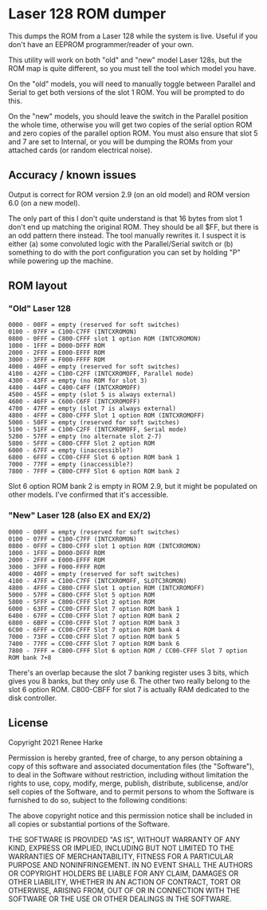 # Laser 128 ROM dumper

This dumps the ROM from a Laser 128 while the system is live. Useful if you don't have an EEPROM programmer/reader of your own.

This utility will work on both "old" and "new" model Laser 128s, but the ROM map is quite different, so you must tell the tool which model you have.

On the "old" models, you will need to manually toggle between Parallel and Serial to get both versions of the slot 1 ROM. You will be prompted to do this.

On the "new" models, you should leave the switch in the Parallel position the whole time, otherwise you will get two copies of the serial option ROM and zero copies of the parallel option ROM. You must also ensure that slot 5 and 7 are set to Internal, or you will be dumping the ROMs from your attached cards (or random electrical noise).

## Accuracy / known issues

Output is correct for ROM version 2.9 (on an old model) and ROM version 6.0 (on a new model).

The only part of this I don't quite understand is that 16 bytes from slot 1 don't end up matching the original ROM. They should be all $FF, but there is an odd pattern there instead. The tool manually rewrites it. I suspect it is either (a) some convoluted logic with the Parallel/Serial switch or (b) something to do with the port configuration you can set by holding "P" while powering up the machine.

## ROM layout

### "Old" Laser 128

```
0000 - 00FF = empty (reserved for soft switches)
0100 - 07FF = C100-C7FF (INTCXROMON)
0800 - 0FFF = C800-CFFF slot 1 option ROM (INTCXROMON)
1000 - 1FFF = D000-DFFF ROM
2000 - 2FFF = E000-EFFF ROM
3000 - 3FFF = F000-FFFF ROM
4000 - 40FF = empty (reserved for soft switches)
4100 - 42FF = C100-C2FF (INTCXROMOFF, Parallel mode)
4300 - 43FF = empty (no ROM for slot 3)
4400 - 44FF = C400-C4FF (INTCXROMOFF)
4500 - 45FF = empty (slot 5 is always external)
4600 - 46FF = C600-C6FF (INTCXROMOFF)
4700 - 47FF = empty (slot 7 is always external)
4800 - 4FFF = C800-CFFF Slot 1 option ROM (INTCXROMOFF)
5000 - 50FF = empty (reserved for soft switches)
5100 - 51FF = C100-C2FF (INTCXROMOFF, Serial mode)
5200 - 57FF = empty (no alternate slot 2-7)
5800 - 5FFF = C800-CFFF Slot 2 option ROM
6000 - 67FF = empty (inaccessible?)
6800 - 6FFF = CC00-CFFF Slot 6 option ROM bank 1
7000 - 77FF = empty (inaccessible?)
7800 - 7FFF = C800-CFFF Slot 6 option ROM bank 2
```

Slot 6 option ROM bank 2 is empty in ROM 2.9, but it might be populated on other models. I've confirmed that it's accessible.

### "New" Laser 128 (also EX and EX/2)

```
0000 - 00FF = empty (reserved for soft switches)
0100 - 07FF = C100-C7FF (INTCXROMON)
0800 - 0FFF = C800-CFFF slot 1 option ROM (INTCXROMON)
1000 - 1FFF = D000-DFFF ROM
2000 - 2FFF = E000-EFFF ROM
3000 - 3FFF = F000-FFFF ROM
4000 - 40FF = empty (reserved for soft switches)
4100 - 47FF = C100-C7FF (INTCXROMOFF, SLOTC3ROMON)
4800 - 4FFF = C800-CFFF Slot 1 option ROM (INTCXROMOFF)
5000 - 57FF = C800-CFFF Slot 5 option ROM
5800 - 5FFF = C800-CFFF Slot 2 option ROM
6000 - 63FF = CC00-CFFF Slot 7 option ROM bank 1
6400 - 67FF = CC00-CFFF Slot 7 option ROM bank 2
6800 - 6BFF = CC00-CFFF Slot 7 option ROM bank 3
6C00 - 6FFF = CC00-CFFF Slot 7 option ROM bank 4
7000 - 73FF = CC00-CFFF Slot 7 option ROM bank 5
7400 - 77FF = CC00-CFFF Slot 7 option ROM bank 6
7800 - 7FFF = C800-CFFF Slot 6 option ROM / CC00-CFFF Slot 7 option ROM bank 7+8
```

There's an overlap because the slot 7 banking register uses 3 bits, which gives you 8 banks, but they only use 6. The other two really belong to the slot 6 option ROM. C800-CBFF for slot 7 is actually RAM dedicated to the disk controller.

## License

Copyright 2021 Renee Harke

Permission is hereby granted, free of charge, to any person obtaining a copy of this software and associated documentation files (the "Software"), to deal in the Software without restriction, including without limitation the rights to use, copy, modify, merge, publish, distribute, sublicense, and/or sell copies of the Software, and to permit persons to whom the Software is furnished to do so, subject to the following conditions:

The above copyright notice and this permission notice shall be included in all copies or substantial portions of the Software.

THE SOFTWARE IS PROVIDED "AS IS", WITHOUT WARRANTY OF ANY KIND, EXPRESS OR IMPLIED, INCLUDING BUT NOT LIMITED TO THE WARRANTIES OF MERCHANTABILITY, FITNESS FOR A PARTICULAR PURPOSE AND NONINFRINGEMENT. IN NO EVENT SHALL THE AUTHORS OR COPYRIGHT HOLDERS BE LIABLE FOR ANY CLAIM, DAMAGES OR OTHER LIABILITY, WHETHER IN AN ACTION OF CONTRACT, TORT OR OTHERWISE, ARISING FROM, OUT OF OR IN CONNECTION WITH THE SOFTWARE OR THE USE OR OTHER DEALINGS IN THE SOFTWARE.
